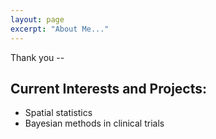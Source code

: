 ```yaml
---
layout: page
excerpt: "About Me..."
---
```


Thank you -- 

## Current Interests and Projects:

- Spatial statistics
- Bayesian methods in clinical trials
